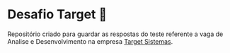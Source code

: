 # Desafio Target 📑

Repositório criado para guardar as respostas do teste referente a vaga de Analise e Desenvolvimento na empresa [Target Sistemas](https://www.targetsistemas.com.br).